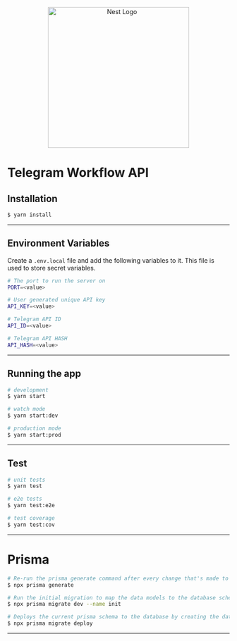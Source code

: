 <p align="center">
  <a href="http://nestjs.com/" target="blank"><img src="https://nestjs.com/img/logo_text.svg" width="320" alt="Nest Logo" /></a>
</p>

# Telegram Workflow API

## Installation

```bash
$ yarn install
```

---

## Environment Variables

Create a `.env.local` file and add the following variables to it. This file is used to store secret variables.

```bash
# The port to run the server on
PORT=<value>

# User generated unique API key
API_KEY=<value>

# Telegram API ID
API_ID=<value>

# Telegram API HASH
API_HASH=<value>
```

---

## Running the app

```bash
# development
$ yarn start

# watch mode
$ yarn start:dev

# production mode
$ yarn start:prod
```

---

## Test

```bash
# unit tests
$ yarn test

# e2e tests
$ yarn test:e2e

# test coverage
$ yarn test:cov
```

---

# Prisma

```bash
# Re-run the prisma generate command after every change that's made to your Prisma schema to update the generated Prisma Client code
$ npx prisma generate

# Run the initial migration to map the data models to the database schema and generate the migration files.
$ npx prisma migrate dev --name init

# Deploys the current prisma schema to the database by creating the database and tables needed.
$ npx prisma migrate deploy
```

---
